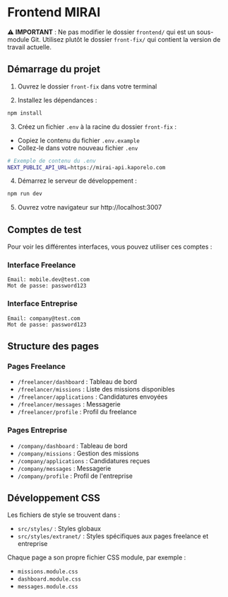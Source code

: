 # Frontend MIRAI

⚠️ **IMPORTANT** : Ne pas modifier le dossier `frontend/` qui est un sous-module Git. Utilisez plutôt le dossier `front-fix/` qui contient la version de travail actuelle.

## Démarrage du projet

1. Ouvrez le dossier `front-fix` dans votre terminal

2. Installez les dépendances :
```bash
npm install
```

3. Créez un fichier `.env` à la racine du dossier `front-fix` :
- Copiez le contenu du fichier `.env.example`
- Collez-le dans votre nouveau fichier `.env`
```bash
# Exemple de contenu du .env
NEXT_PUBLIC_API_URL=https://mirai-api.kaporelo.com
```

4. Démarrez le serveur de développement :
```bash
npm run dev
```

5. Ouvrez votre navigateur sur http://localhost:3007

## Comptes de test

Pour voir les différentes interfaces, vous pouvez utiliser ces comptes :

### Interface Freelance
```
Email: mobile.dev@test.com
Mot de passe: password123
```

### Interface Entreprise
```
Email: company@test.com
Mot de passe: password123
```

## Structure des pages

### Pages Freelance
- `/freelancer/dashboard` : Tableau de bord
- `/freelancer/missions` : Liste des missions disponibles
- `/freelancer/applications` : Candidatures envoyées
- `/freelancer/messages` : Messagerie
- `/freelancer/profile` : Profil du freelance

### Pages Entreprise
- `/company/dashboard` : Tableau de bord
- `/company/missions` : Gestion des missions
- `/company/applications` : Candidatures reçues
- `/company/messages` : Messagerie
- `/company/profile` : Profil de l'entreprise

## Développement CSS

Les fichiers de style se trouvent dans :
- `src/styles/` : Styles globaux
- `src/styles/extranet/` : Styles spécifiques aux pages freelance et entreprise

Chaque page a son propre fichier CSS module, par exemple :
- `missions.module.css`
- `dashboard.module.css`
- `messages.module.css`